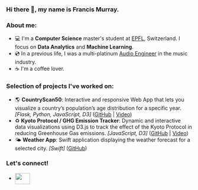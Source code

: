 ### Hi there 👋, my name is Francis Murray.

### About me:

- 💻  I'm a **Computer Science** master's student at [EPFL](https://www.epfl.ch/en/), Switzerland. I focus on **Data Analytics** and **Machine Learning**.
- 💿  In a previous life, I was a multi-platinum [Audio Engineer](https://francismurraymusic.com/) in the music industry.  
- ☕  I'm a coffee lover.


### Selection of projects I've worked on:
- 🌎 **CountryScan50**: Interactive and responsive Web App that lets you visualize a country’s population’s age distribution for a specific year. _[Flask, Python, JavaScript, D3]_ ([GitHub](https://github.com/francis-murray/CountryScan50) | [Video](https://youtu.be/E5Iul-rX1ps)) 
- ♻️ **Kyoto Protocol / GHG Emission Tracker**: Dynamic and interactive data visualizations using D3.js to track the effect of the Kyoto Protocol in reducing Greenhouse Gas emissions. _[JavaScript, D3]_ ([GitHub](https://github.com/com-480-data-visualization/data-visualization-project-2021-dfl) | [Video](https://youtu.be/vla4OJxy5Pk))
- 🌤️ **Weather App**: Swift application displaying the weather forecast for a selected city. _[Swift]_ ([GitHub](https://github.com/francis-murray/WeatherApp))

### Let's connect!
- <a href="https://www.linkedin.com/in/franciswmurray/" target="blank"><img align="center" src="https://cdn.jsdelivr.net/npm/simple-icons@3.0.1/icons/linkedin.svg" alt="" height="30" width="40" /></a>


<!--
**francis-murray/francis-murray** is a ✨ _special_ ✨ repository because its `README.md` (this file) appears on your GitHub profile.

Here are some ideas to get you started:

- 🔭 I’m currently working on ...
- 🌱 I’m currently learning ...
- 👯 I’m looking to collaborate on ...
- 🤔 I’m looking for help with ...
- 💬 Ask me about ...
- 📫 How to reach me: ...
- 😄 Pronouns: ...
- ⚡ Fun fact: ...
-->
